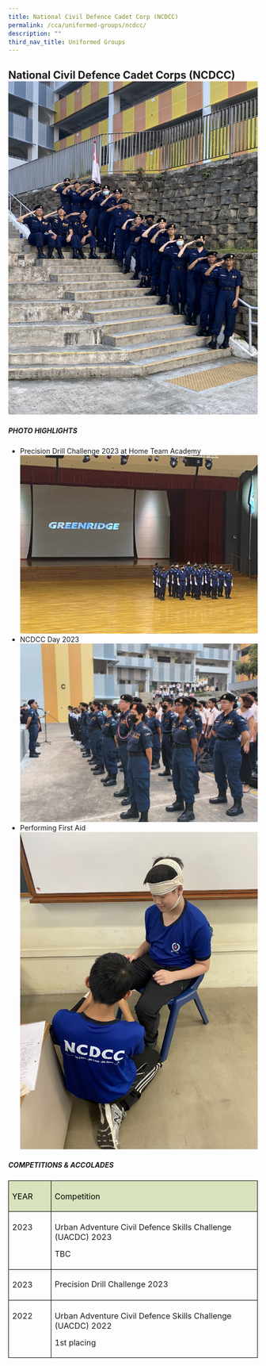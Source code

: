 ```yaml
---
title: National Civil Defence Cadet Corp (NCDCC)
permalink: /cca/uniformed-groups/ncdcc/
description: ""
third_nav_title: Uniformed Groups
---
```

## National Civil Defence Cadet Corps (NCDCC)![](/images/NCDCC2023/ncdcc__1.jpg)

##### **PHOTO HIGHLIGHTS**

- Precision Drill Challenge 2023 at Home Team Academy
![Precision Drill Challenge 2023 at Home Team Academy](/images/NCDCC2023/ncdcc__2.jpg)<br>
-	NCDCC Day 2023
![NCDCC Day 2023](/images/NCDCC2023/ncdcc__3.JPG)<br>
-	Performing First Aid 
![Performing First Aid ](/images/NCDCC2023/ncdcc__4.jpg)<br>


##### **COMPETITIONS &amp; ACCOLADES**<br>

 <!-- /\* Font Definitions \*/ @font-face {font-family:"Cambria Math"; panose-1:2 4 5 3 5 4 6 3 2 4; mso-font-charset:0; mso-generic-font-family:roman; mso-font-pitch:variable; mso-font-signature:-536869121 1107305727 33554432 0 415 0;} /\* Style Definitions \*/ p.MsoNormal, li.MsoNormal, div.MsoNormal {mso-style-unhide:no; mso-style-qformat:yes; mso-style-parent:""; margin:0cm; line-height:115%; mso-pagination:widow-orphan; font-size:11.0pt; font-family:"Arial",sans-serif; mso-fareast-font-family:Arial; mso-ansi-language:EN;} .MsoChpDefault {mso-style-type:export-only; mso-default-props:yes; font-family:"Arial",sans-serif; mso-ascii-font-family:Arial; mso-fareast-font-family:Arial; mso-hansi-font-family:Arial; mso-bidi-font-family:Arial; mso-font-kerning:0pt; mso-ligatures:none; mso-ansi-language:EN;} .MsoPapDefault {mso-style-type:export-only; line-height:115%;} @page WordSection1 {size:612.0pt 792.0pt; margin:72.0pt 72.0pt 72.0pt 72.0pt; mso-header-margin:36.0pt; mso-footer-margin:36.0pt; mso-paper-source:0;} div.WordSection1 {page:WordSection1;} -->

<table class="MsoNormalTable" border="1" cellspacing="0" cellpadding="0" width="590" style="border-collapse:collapse;mso-table-layout-alt:fixed;border:none;
 mso-border-alt:solid black 1.0pt;mso-yfti-tbllook:1536;mso-padding-alt:0cm 5.4pt 0cm 5.4pt;
 mso-border-insideh:1.0pt solid black;mso-border-insidev:1.0pt solid black"><tbody><tr style="mso-yfti-irow:0;mso-yfti-firstrow:yes"><td width="82" valign="top" style="width:61.5pt;border:solid black 1.0pt;
  background:#D6E3BC;mso-background-themecolor:accent3;mso-background-themetint:
  102;padding:5.0pt 5.0pt 5.0pt 5.0pt"><p class="MsoNormal" style="line-height:normal;mso-pagination:none;border:none;
  mso-padding-alt:31.0pt 31.0pt 31.0pt 31.0pt;mso-border-shadow:yes"><span lang="EN" style="font-size:12.0pt;color:black;mso-color-alt:windowtext">YEAR</span><span lang="EN" style="font-size:12.0pt"></span></p></td><td width="508" valign="top" style="width:381.0pt;border:solid black 1.0pt;
  border-left:none;mso-border-left-alt:solid black 1.0pt;background:#D6E3BC;
  mso-background-themecolor:accent3;mso-background-themetint:102;padding:5.0pt 5.0pt 5.0pt 5.0pt"><p class="MsoNormal" style="line-height:normal;mso-pagination:none;border:none;
  mso-padding-alt:31.0pt 31.0pt 31.0pt 31.0pt;mso-border-shadow:yes"><span lang="EN" style="font-size:12.0pt;color:black;mso-color-alt:windowtext">Competition</span><span lang="EN" style="font-size:12.0pt"></span></p></td></tr><tr style="mso-yfti-irow:1"><td width="82" valign="top" style="width:61.5pt;border:solid black 1.0pt;
  border-top:none;mso-border-top-alt:solid black 1.0pt;padding:5.0pt 5.0pt 5.0pt 5.0pt"><p class="MsoNormal" style="line-height:normal;mso-pagination:none;border:none;
  mso-padding-alt:31.0pt 31.0pt 31.0pt 31.0pt;mso-border-shadow:yes"><span lang="EN" style="font-size:12.0pt;background:white;mso-highlight:white">2023</span></p></td><td width="508" valign="top" style="width:381.0pt;border-top:none;border-left:
  none;border-bottom:solid black 1.0pt;border-right:solid black 1.0pt;
  mso-border-top-alt:solid black 1.0pt;mso-border-left-alt:solid black 1.0pt;
  padding:5.0pt 5.0pt 5.0pt 5.0pt"><p class="MsoNormal" style="line-height:normal;mso-pagination:none"><span lang="EN" style="font-size:12.0pt;background:white;mso-highlight:white">Urban Adventure Civil Defence Skills Challenge (UACDC) 2023</span></p><p class="MsoNormal" style="line-height:normal;mso-pagination:none"><span lang="EN" style="font-size:12.0pt;background:white;mso-highlight:white">TBC</span></p></td></tr><tr style="mso-yfti-irow:2"><td width="82" valign="top" style="width:61.5pt;border:solid black 1.0pt;
  border-top:none;mso-border-top-alt:solid black 1.0pt;padding:5.0pt 5.0pt 5.0pt 5.0pt"><p class="MsoNormal" style="line-height:normal;mso-pagination:none;border:none;
  mso-padding-alt:31.0pt 31.0pt 31.0pt 31.0pt;mso-border-shadow:yes"><span lang="EN" style="font-size:12.0pt;background:white;mso-highlight:white">2023</span></p></td><td width="508" valign="top" style="width:381.0pt;border-top:none;border-left:
  none;border-bottom:solid black 1.0pt;border-right:solid black 1.0pt;
  mso-border-top-alt:solid black 1.0pt;mso-border-left-alt:solid black 1.0pt;
  padding:5.0pt 5.0pt 5.0pt 5.0pt"><p class="MsoNormal"><span lang="EN" style="font-size:12.0pt;line-height:115%;
  background:white;mso-highlight:white">Precision Drill Challenge 2023</span></p></td></tr><tr style="mso-yfti-irow:3;mso-yfti-lastrow:yes"><td width="82" valign="top" style="width:61.5pt;border:solid black 1.0pt;
  border-top:none;mso-border-top-alt:solid black 1.0pt;padding:5.0pt 5.0pt 5.0pt 5.0pt"><p class="MsoNormal" style="line-height:normal;mso-pagination:none;border:none;
  mso-padding-alt:31.0pt 31.0pt 31.0pt 31.0pt;mso-border-shadow:yes"><span lang="EN" style="font-size:12.0pt;background:white;mso-highlight:white">2022</span></p></td><td width="508" valign="top" style="width:381.0pt;border-top:none;border-left:
  none;border-bottom:solid black 1.0pt;border-right:solid black 1.0pt;
  mso-border-top-alt:solid black 1.0pt;mso-border-left-alt:solid black 1.0pt;
  padding:5.0pt 5.0pt 5.0pt 5.0pt"><p class="MsoNormal" style="line-height:normal;mso-pagination:none;border:none;
  mso-padding-alt:31.0pt 31.0pt 31.0pt 31.0pt;mso-border-shadow:yes"><span lang="EN" style="font-size:12.0pt;background:white;mso-highlight:white">Urban Adventure Civil Defence Skills Challenge (UACDC) 2022</span></p><p class="MsoNormal" style="line-height:normal;mso-pagination:none;border:none;
  mso-padding-alt:31.0pt 31.0pt 31.0pt 31.0pt;mso-border-shadow:yes"><span lang="EN" style="font-size:12.0pt;background:white;mso-highlight:white">1st placing</span></p></td></tr></tbody></table>